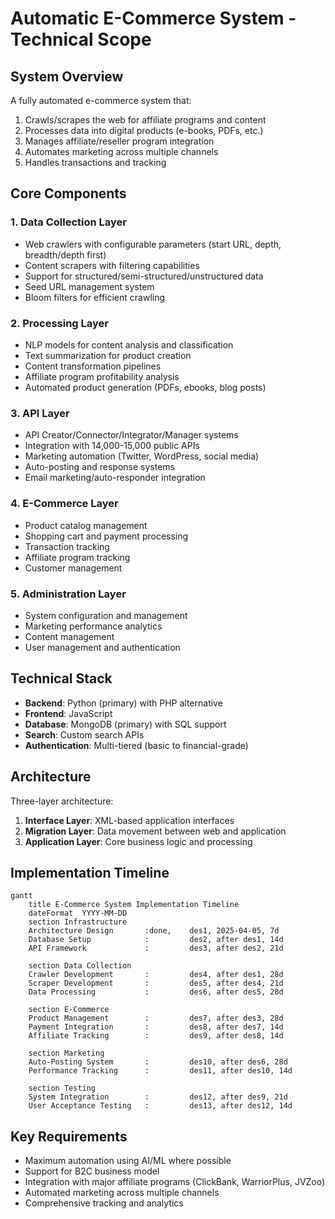 # Automatic E-Commerce System - Technical Scope

## System Overview
A fully automated e-commerce system that:
1. Crawls/scrapes the web for affiliate programs and content
2. Processes data into digital products (e-books, PDFs, etc.)
3. Manages affiliate/reseller program integration
4. Automates marketing across multiple channels
5. Handles transactions and tracking

## Core Components

### 1. Data Collection Layer
- Web crawlers with configurable parameters (start URL, depth, breadth/depth first)
- Content scrapers with filtering capabilities
- Support for structured/semi-structured/unstructured data
- Seed URL management system
- Bloom filters for efficient crawling

### 2. Processing Layer
- NLP models for content analysis and classification
- Text summarization for product creation
- Content transformation pipelines
- Affiliate program profitability analysis
- Automated product generation (PDFs, ebooks, blog posts)

### 3. API Layer
- API Creator/Connector/Integrator/Manager systems
- Integration with 14,000-15,000 public APIs
- Marketing automation (Twitter, WordPress, social media)
- Auto-posting and response systems
- Email marketing/auto-responder integration

### 4. E-Commerce Layer
- Product catalog management
- Shopping cart and payment processing
- Transaction tracking
- Affiliate program tracking
- Customer management

### 5. Administration Layer
- System configuration and management
- Marketing performance analytics
- Content management
- User management and authentication

## Technical Stack
- **Backend**: Python (primary) with PHP alternative
- **Frontend**: JavaScript
- **Database**: MongoDB (primary) with SQL support
- **Search**: Custom search APIs
- **Authentication**: Multi-tiered (basic to financial-grade)

## Architecture
Three-layer architecture:
1. **Interface Layer**: XML-based application interfaces
2. **Migration Layer**: Data movement between web and application
3. **Application Layer**: Core business logic and processing

## Implementation Timeline
```mermaid
gantt
    title E-Commerce System Implementation Timeline
    dateFormat  YYYY-MM-DD
    section Infrastructure
    Architecture Design       :done,    des1, 2025-04-05, 7d
    Database Setup            :         des2, after des1, 14d
    API Framework             :         des3, after des2, 21d

    section Data Collection
    Crawler Development       :         des4, after des1, 28d
    Scraper Development       :         des5, after des4, 21d
    Data Processing           :         des6, after des5, 28d

    section E-Commerce
    Product Management        :         des7, after des3, 28d
    Payment Integration       :         des8, after des7, 14d
    Affiliate Tracking        :         des9, after des8, 14d

    section Marketing
    Auto-Posting System       :         des10, after des6, 28d
    Performance Tracking      :         des11, after des10, 14d

    section Testing
    System Integration        :         des12, after des9, 21d
    User Acceptance Testing   :         des13, after des12, 14d
```

## Key Requirements
- Maximum automation using AI/ML where possible
- Support for B2C business model
- Integration with major affiliate programs (ClickBank, WarriorPlus, JVZoo)
- Automated marketing across multiple channels
- Comprehensive tracking and analytics